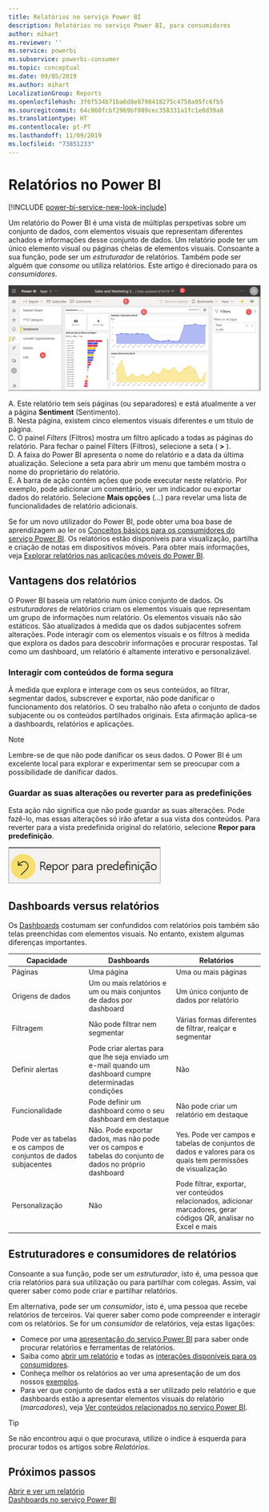 ```yaml
---
title: Relatórios no serviço Power BI
description: Relatórios no serviço Power BI, para consumidores
author: mihart
ms.reviewer: ''
ms.service: powerbi
ms.subservice: powerbi-consumer
ms.topic: conceptual
ms.date: 09/05/2019
ms.author: mihart
LocalizationGroup: Reports
ms.openlocfilehash: 3f6f534b71ba6d8e8798418275c4758a95fc6fb5
ms.sourcegitcommit: 64c860fcbf2969bf089cec358331a1fc1e0d39a8
ms.translationtype: HT
ms.contentlocale: pt-PT
ms.lasthandoff: 11/09/2019
ms.locfileid: "73851233"
---
```

# <a name="reports-in-power-bi"></a>Relatórios no Power BI

[!INCLUDE [power-bi-service-new-look-include](../includes/power-bi-service-new-look-include.md)]

Um relatório do Power BI é uma vista de múltiplas perspetivas sobre um conjunto de dados, com elementos visuais que representam diferentes achados e informações desse conjunto de dados.  Um relatório pode ter um único elemento visual ou páginas cheias de elementos visuais. Consoante a sua função, pode ser um *estruturador* de relatórios. Também pode ser alguém que *consome* ou utiliza relatórios. Este artigo é direcionado para os *consumidores*.

![Captura de ecrã a mostrar uma página de relatórios.](./media/end-user-reports/power-bi-report.png)

A. Este relatório tem seis páginas (ou separadores) e está atualmente a ver a página **Sentiment** (Sentimento).    
B. Nesta página, existem cinco elementos visuais diferentes e um título de página.    
C. O painel *Filters* (Filtros) mostra um filtro aplicado a todas as páginas do relatório. Para fechar o painel Filters (Filtros), selecione a seta ( **>** ).    
D. A faixa do Power BI apresenta o nome do relatório e a data da última atualização. Selecione a seta para abrir um menu que também mostra o nome do proprietário do relatório.    
E. A barra de ação contém ações que pode executar neste relatório.  Por exemplo, pode adicionar um comentário, ver um indicador ou exportar dados do relatório.  Selecione **Mais opções** (...) para revelar uma lista de funcionalidades de relatório adicionais.    

Se for um novo utilizador do Power BI, pode obter uma boa base de aprendizagem ao ler os [Conceitos básicos para os consumidores do serviço Power BI](end-user-basic-concepts.md). Os relatórios estão disponíveis para visualização, partilha e criação de notas em dispositivos móveis. Para obter mais informações, veja [Explorar relatórios nas aplicações móveis do Power BI](mobile/mobile-reports-in-the-mobile-apps.md).

## <a name="advantages-of-reports"></a>Vantagens dos relatórios

O Power BI baseia um relatório num único conjunto de dados. Os *estruturadores* de relatórios criam os elementos visuais que representam um grupo de informações num relatório. Os elementos visuais não são estáticos.  São atualizados à medida que os dados subjacentes sofrem alterações. Pode interagir com os elementos visuais e os filtros à medida que explora os dados para descobrir informações e procurar respostas. Tal como um dashboard, um relatório é altamente interativo e personalizável.

### <a name="safely-interact-with-content"></a>Interagir com conteúdos de forma segura

À medida que explora e interage com os seus conteúdos, ao filtrar, segmentar dados, subscrever e exportar, não pode danificar o funcionamento dos relatórios. O seu trabalho não afeta o conjunto de dados subjacente ou os conteúdos partilhados originais. Esta afirmação aplica-se a dashboards, relatórios e aplicações.

> [!NOTE]
> Lembre-se de que não pode danificar os seus dados. O Power BI é um excelente local para explorar e experimentar sem se preocupar com a possibilidade de danificar dados.

### <a name="save-your-changes-or-revert-to-the-default-settings"></a>Guardar as suas alterações ou reverter para as predefinições

Esta ação não significa que não pode guardar as suas alterações. Pode fazê-lo, mas essas alterações só irão afetar a sua vista dos conteúdos. Para reverter para a vista predefinida original do relatório, selecione **Repor para predefinição**.

![Captura de ecrã a mostrar o ícone Reverter para predefinição.](./media/end-user-reports/power-bi-reset.png)

## <a name="dashboards-versus-reports"></a>Dashboards versus relatórios

Os [Dashboards](end-user-dashboards.md) costumam ser confundidos com relatórios pois também são telas preenchidas com elementos visuais. No entanto, existem algumas diferenças importantes.  

| **Capacidade** | **Dashboards** | **Relatórios** |
| --- | --- | --- |
| Páginas |Uma página |Uma ou mais páginas |
| Origens de dados |Um ou mais relatórios e um ou mais conjuntos de dados por dashboard |Um único conjunto de dados por relatório |
| Filtragem |Não pode filtrar nem segmentar |Várias formas diferentes de filtrar, realçar e segmentar |
| Definir alertas |Pode criar alertas para que lhe seja enviado um e-mail quando um dashboard cumpre determinadas condições |Não |
| Funcionalidade |Pode definir um dashboard como o seu dashboard em destaque |Não pode criar um relatório em destaque |
| Pode ver as tabelas e os campos de conjuntos de dados subjacentes |Não. Pode exportar dados, mas não pode ver os campos e tabelas do conjunto de dados no próprio dashboard |Yes. Pode ver campos e tabelas de conjuntos de dados e valores para os quais tem permissões de visualização |
| Personalização |Não  |Pode filtrar, exportar, ver conteúdos relacionados, adicionar marcadores, gerar códigos QR, analisar no Excel e mais |

<!--| Available in Power BI Desktop |No |Yes, can create and view reports in Desktop |
| Pinning |Can pin existing visuals (tiles) only from current dashboard to your other dashboards |Can pin visuals (as tiles) to any of your dashboards. Can pin entire report pages to any of your dashboards. | -->

## <a name="report-designers-and-report-consumers"></a>Estruturadores e consumidores de relatórios

Consoante a sua função, pode ser um *estruturador*, isto é, uma pessoa que cria relatórios para sua utilização ou para partilhar com colegas. Assim, vai querer saber como pode criar e partilhar relatórios.

Em alternativa, pode ser um *consumidor*, isto é, uma pessoa que recebe relatórios de terceiros. Vai querer saber como pode compreender e interagir com os relatórios. Se for um *consumidor* de relatórios, veja estas ligações:

* Comece por uma [apresentação do serviço Power BI](end-user-basic-concepts.md) para saber onde procurar relatórios e ferramentas de relatórios.
* Saiba como [abrir um relatório](end-user-report-open.md) e todas as [interações disponíveis para os consumidores](end-user-reading-view.md).
* Conheça melhor os relatórios ao ver uma apresentação de um dos nossos [exemplos](../sample-tutorial-connect-to-the-samples.md).  
* Para ver que conjunto de dados está a ser utilizado pelo relatório e que dashboards estão a apresentar elementos visuais do relatório (*marcadores*), veja [Ver conteúdos relacionados no serviço Power BI](end-user-related.md).

> [!TIP]
> Se não encontrou aqui o que procurava, utilize o índice à esquerda para procurar todos os artigos sobre *Relatórios*.

## <a name="next-steps"></a>Próximos passos

[Abrir e ver um relatório](end-user-report-open.md)    
[Dashboards no serviço Power BI](end-user-dashboards.md)